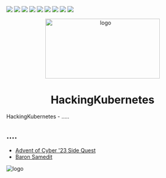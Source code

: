 <p>
  <img  src="https://img.shields.io/github/stars/BEPb/HackingKubernetes" />
  <img src="https://img.shields.io/github/contributors/BEPb/HackingKubernetes" />
  <img src="https://img.shields.io/github/last-commit/BEPb/HackingKubernetes" />
  <img src="https://visitor-badge.laobi.icu/badge?page_id=BEPb.HackingKubernetes" />
  <img src="https://img.shields.io/github/languages/count/BEPb/HackingKubernetes" />
  <img src="https://img.shields.io/github/languages/top/BEPb/HackingKubernetes" />
  <img src="https://img.shields.io/badge/license-MIT-blue.svg?color=f64152" />
  <img  src="https://img.shields.io/github/issues/BEPb/HackingKubernetes" />
  <img  src="https://img.shields.io/github/issues-pr/BEPb/HackingKubernetes" />
</p>
<div align="center">

<img src="./art/tryhackme.jpeg" alt="logo" width="300" height="156.5">

# HackingKubernetes 
</div>

HackingKubernetes - ..... 

## ....
- [Advent of Cyber '23 Side Quest](https://github.com/BEPb/tryhackme/blob/master/00.info/Advent%20of%20Cyber%20'23%20Side%20Quest.md)
- [Baron Samedit](https://github.com/BEPb/tryhackme/blob/master/00.info/Baron%20Samedit.md)






<img src="./art/top1.png" alt="logo">

